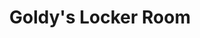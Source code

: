 ---
title: "Goldy's Locker Room"
url: /minneapolis/goldys-locker-room-southeast-washington-avenue/
shop: gift
---